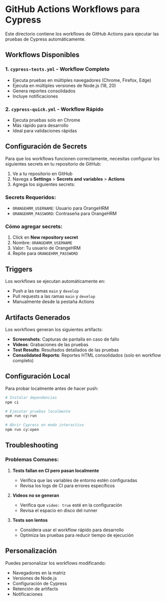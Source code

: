 # GitHub Actions Workflows para Cypress

Este directorio contiene los workflows de GitHub Actions para ejecutar las pruebas de Cypress automáticamente.

## Workflows Disponibles

### 1. `cypress-tests.yml` - Workflow Completo
- Ejecuta pruebas en múltiples navegadores (Chrome, Firefox, Edge)
- Ejecuta en múltiples versiones de Node.js (18, 20)
- Genera reportes consolidados
- Incluye notificaciones

### 2. `cypress-quick.yml` - Workflow Rápido
- Ejecuta pruebas solo en Chrome
- Más rápido para desarrollo
- Ideal para validaciones rápidas

## Configuración de Secrets

Para que los workflows funcionen correctamente, necesitas configurar los siguientes secrets en tu repositorio de GitHub:

1. Ve a tu repositorio en GitHub
2. Navega a **Settings** > **Secrets and variables** > **Actions**
3. Agrega los siguientes secrets:

### Secrets Requeridos:
- `ORANGEHRM_USERNAME`: Usuario para OrangeHRM
- `ORANGEHRM_PASSWORD`: Contraseña para OrangeHRM

### Cómo agregar secrets:
1. Click en **New repository secret**
2. Nombre: `ORANGEHRM_USERNAME`
3. Valor: Tu usuario de OrangeHRM
4. Repite para `ORANGEHRM_PASSWORD`

## Triggers

Los workflows se ejecutan automáticamente en:
- Push a las ramas `main` y `develop`
- Pull requests a las ramas `main` y `develop`
- Manualmente desde la pestaña Actions

## Artifacts Generados

Los workflows generan los siguientes artifacts:
- **Screenshots**: Capturas de pantalla en caso de fallo
- **Videos**: Grabaciones de las pruebas
- **Test Results**: Resultados detallados de las pruebas
- **Consolidated Reports**: Reportes HTML consolidados (solo en workflow completo)

## Configuración Local

Para probar localmente antes de hacer push:

```bash
# Instalar dependencias
npm ci

# Ejecutar pruebas localmente
npm run cy:run

# Abrir Cypress en modo interactivo
npm run cy:open
```

## Troubleshooting

### Problemas Comunes:

1. **Tests fallan en CI pero pasan localmente**
   - Verifica que las variables de entorno estén configuradas
   - Revisa los logs de CI para errores específicos

2. **Videos no se generan**
   - Verifica que `video: true` esté en la configuración
   - Revisa el espacio en disco del runner

3. **Tests son lentos**
   - Considera usar el workflow rápido para desarrollo
   - Optimiza las pruebas para reducir tiempo de ejecución

## Personalización

Puedes personalizar los workflows modificando:
- Navegadores en la matriz
- Versiones de Node.js
- Configuración de Cypress
- Retención de artifacts
- Notificaciones 